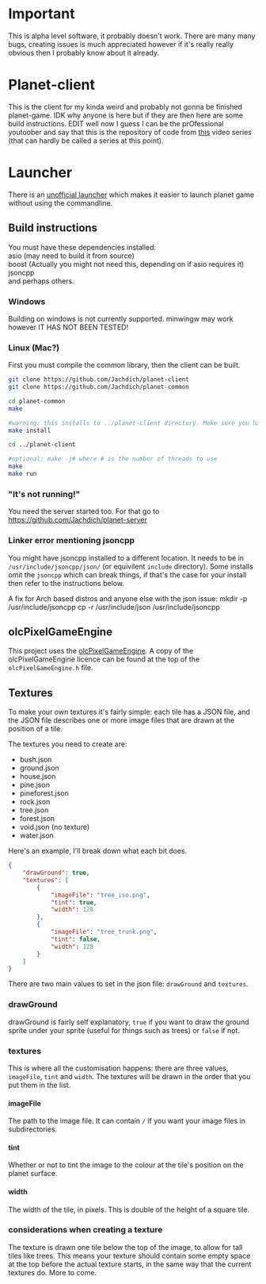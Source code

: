 # Important

This is alpha level software, it probably doesn't work. There are many many bugs, creating issues is much appreciated however if it's really really obvious then I probably know about it already.

# Planet-client

This is the client for my kinda weird and probably not gonna be finished planet-game. IDK why anyone is here but if they are then here are some build instructions. EDIT well now I guess I can be the prOfessional youtoober and say that this is the repository of code from [this](https://www.youtube.com/playlist?list=PLJ7FLuJ_eDMe3KBh2znAYD5YamSuXD0vV) video series (that can hardly be called a series at this point).

# Launcher

There is an [unofficial launcher](https://github.com/NeptuniteDaniel/SolarLauncher) which makes it easier to launch planet game without using the commandline.

## Build instructions

You must have these dependencies installed:  
    asio (may need to build it from source)  
    boost (Actually you might not need this, depending on if asio requires it)
    jsoncpp  
and perhaps others.  

### Windows

Building on windows is not currently supported. minwingw may work however IT HAS NOT BEEN TESTED!

### Linux (Mac?)

First you must compile the common library, then the client can be built.
```bash
git clone https://github.com/Jachdich/planet-client
git clone https://github.com/Jachdich/planet-common

cd planet-common
make

#warning: this installs to ../planet-client directory. Make sure you have that installed!
make install

cd ../planet-client

#optional: make -j# where # is the number of threads to use
make
make run
```

### "It's not running!"

You need the server started too. For that go to https://github.com/Jachdich/planet-server

### Linker error mentioning jsoncpp

You might have jsoncpp installed to a different location. It needs to be in `/usr/include/jsoncpp/json/` (or equivilent `include` directory). Some installs omit the `jsoncpp` which can break things, if that's the case for your install then refer to the instructions below.

A fix for Arch based distros and anyone else with the json issue:
mkdir -p /usr/include/jsoncpp
cp -r /usr/include/json /usr/include/jsoncpp

## olcPixelGameEngine

This project uses the [olcPixelGameEngine](https://github.com/OneLoneCoder/olcPixelGameEngine). A copy of the olcPixelGameEngine licence can be found at the top of the `olcPixelGameEngine.h` file.


## Textures

To make your own textures it's fairly simple: each tile has a JSON file, and the JSON file describes one or more image files that are drawn at the position of a tile.

The textures you need to create are:
 - bush.json
 - ground.json
 - house.json
 - pine.json
 - pineforest.json
 - rock.json
 - tree.json
 - forest.json
 - void.json (no texture)
 - water.json

Here's an example, I'll break down what each bit does.

```json
{
    "drawGround": true,
    "textures": [
        {
            "imageFile": "tree_iso.png",
            "tint": true,
            "width": 128
        },
        {
            "imageFile": "tree_trunk.png",
            "tint": false,
            "width": 128
        }
    ]
}
```

There are two main values to set in the json file: `drawGround` and `textures`.

### drawGround

drawGround is fairly self explanatory, `true` if you want to draw the ground sprite under your sprite (useful for things such as trees) or `false` if not.

### textures

This is where all the customisation happens: there are three values, `imageFile`, `tint` and `width`. The textures will be drawn in the order that you put them in the list.

#### imageFile

The path to the image file. It can contain `/` if you want your image files in subdirectories.

#### tint

Whether or not to tint the image to the colour at the tile's position on the planet surface.

#### width

The width of the tile, in pixels. This is double of the height of a square tile.

### considerations when creating a texture

The texture is drawn one tile below the top of the image, to allow for tall tiles like trees. This means your texture should contain some empty space at the top before the actual texture starts, in the same way that the current textures do.
More to come.
